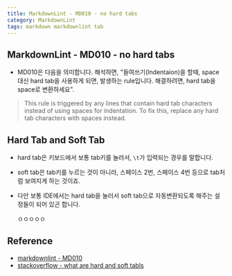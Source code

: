 ```yaml
---
title: MarkdownLint - MD010 - no hard tabs
category: MarkdownLint
tags: markdown markdownlint tab
---
```


## MarkdownLint - MD010 - no hard tabs

- MD010은 다음을 의미합니다. 해석하면, "들여쓰기(Indentaion)을 할때, space 대신 hard tab을 사용하게 되면, 발생하는 rule입니다. 해결하려면, hard tab을 space로 변환하세요". 

> This rule is triggered by any lines that contain hard tab characters instead of using spaces for indentation. To fix this, replace any hard tab characters with spaces instead.

## Hard Tab and Soft Tab

- hard tab은 키보드에서 보통 tab키를 눌러서, `\t`가 입력되는 경우를 말합니다. 
- soft tab은 tab키를 누르는 것이 아니라, 스페이스 2번, 스페이스 4번 등으로 tab처럼 보여지게 하는 것이죠.
- 다만 보통 IDE에서는 hard tab을 눌러서 soft tab으로 자동변환되도록 해주는 설정들이 되어 있곤 합니다.

    ㅇㅇㅇㅇㅇ
    

## Reference

- [markdownlint - MD010](https://github.com/updownpress/markdown-lint/blob/master/rules/010-no-hard-tabs.md)
- [stackoverflow - what are hard and soft tabls](https://stackoverflow.com/questions/26350689/what-are-hard-and-soft-tabs)